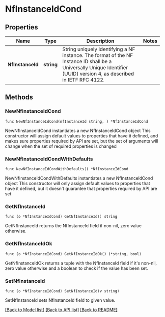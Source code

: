 # NfInstanceIdCond

## Properties

Name | Type | Description | Notes
------------ | ------------- | ------------- | -------------
**NfInstanceId** | **string** | String uniquely identifying a NF instance. The format of the NF Instance ID shall be a Universally Unique Identifier (UUID) version 4, as described in IETF RFC 4122. | 

## Methods

### NewNfInstanceIdCond

`func NewNfInstanceIdCond(nfInstanceId string, ) *NfInstanceIdCond`

NewNfInstanceIdCond instantiates a new NfInstanceIdCond object
This constructor will assign default values to properties that have it defined,
and makes sure properties required by API are set, but the set of arguments
will change when the set of required properties is changed

### NewNfInstanceIdCondWithDefaults

`func NewNfInstanceIdCondWithDefaults() *NfInstanceIdCond`

NewNfInstanceIdCondWithDefaults instantiates a new NfInstanceIdCond object
This constructor will only assign default values to properties that have it defined,
but it doesn't guarantee that properties required by API are set

### GetNfInstanceId

`func (o *NfInstanceIdCond) GetNfInstanceId() string`

GetNfInstanceId returns the NfInstanceId field if non-nil, zero value otherwise.

### GetNfInstanceIdOk

`func (o *NfInstanceIdCond) GetNfInstanceIdOk() (*string, bool)`

GetNfInstanceIdOk returns a tuple with the NfInstanceId field if it's non-nil, zero value otherwise
and a boolean to check if the value has been set.

### SetNfInstanceId

`func (o *NfInstanceIdCond) SetNfInstanceId(v string)`

SetNfInstanceId sets NfInstanceId field to given value.



[[Back to Model list]](../README.md#documentation-for-models) [[Back to API list]](../README.md#documentation-for-api-endpoints) [[Back to README]](../README.md)


